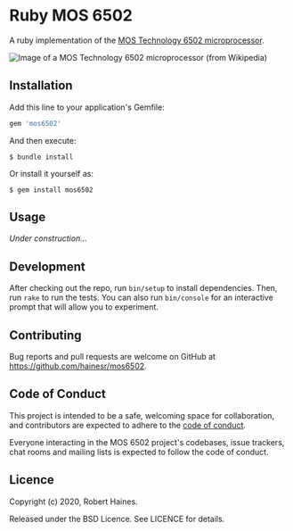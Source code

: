 # Ruby MOS 6502

A ruby implementation of the [MOS Technology 6502 microprocessor][wp-6502].

![Image of a MOS Technology 6502 microprocessor (from Wikipedia)](https://upload.wikimedia.org/wikipedia/commons/4/49/MOS_6502AD_4585_top.jpg)

## Installation

Add this line to your application's Gemfile:

```ruby
gem 'mos6502'
```

And then execute:

    $ bundle install

Or install it yourself as:

    $ gem install mos6502

## Usage

*Under construction...*

## Development

After checking out the repo, run `bin/setup` to install dependencies. Then, run `rake` to run the tests. You can also run `bin/console` for an interactive prompt that will allow you to experiment.

## Contributing

Bug reports and pull requests are welcome on GitHub at https://github.com/hainesr/mos6502.


## Code of Conduct

This project is intended to be a safe, welcoming space for collaboration, and contributors are expected to adhere to the [code of conduct][coc].

Everyone interacting in the MOS 6502 project's codebases, issue trackers, chat rooms and mailing lists is expected to follow the code of conduct.

## Licence

Copyright (c) 2020, Robert Haines.

Released under the BSD Licence. See LICENCE for details.

[wp-6502]: https://en.wikipedia.org/wiki/MOS_Technology_6502
[coc]: https://github.com/hainesr/mos6502/blob/master/CODE_OF_CONDUCT.md
